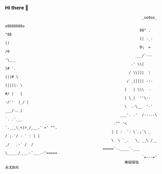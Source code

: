 ### Hi there 👋


                                                                   _oo0oo_
                                                                  o8888888o
                                                                  88" . "88
                                                                  (| -_- |)
                                                                  0\  =  /0
                                                                ___/`---'\___
                                                              .' \\|     |# '.
                                                             / \\|||  :  |||# \
                                                            / _||||| -:- |||||- \
                                                           |   | \\\  -  #/ |   |
                                                           | \_|  ''\---/''  |_/ |
                                                           \  .-\__  '-'  ___/-. /
                                                         ___'. .'  /--.--\  `. .'___
                                                      ."" '<  `.___\_<|>_/___.' >' "".
                                                     | | :  `- \`.;`\ _ /`;.`/ - ` : | |
                                                     \  \ `_.   \_ __\ /__ _/   .-` /  /
                                                 =====`-.____`.___ \_____/___.-`___.-'=====
                                                                   `=---='
                                                           佛祖保佑         永无BUG
<!--
**Admol/admol** is a ✨ _special_ ✨ repository because its `README.md` (this file) appears on your GitHub profile.

Here are some ideas to get you started:

- 🔭 I’m currently working on ...
- 🌱 I’m currently learning ...
- 👯 I’m looking to collaborate on ...
- 🤔 I’m looking for help with ...
- 💬 Ask me about ...
- 📫 How to reach me: ...
- 😄 Pronouns: ...
- ⚡ Fun fact: ...
-->
